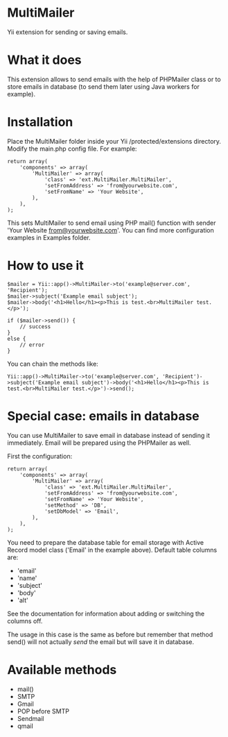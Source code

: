 MultiMailer
===========

Yii extension for sending or saving emails.

What it does
============

This extension allows to send emails with the help of PHPMailer class or to store emails in database (to send them later using Java workers for example).

Installation
============

Place the MultiMailer folder inside your Yii /protected/extensions directory.
Modify the main.php config file. For example:

    return array(
        'components' => array(
            'MultiMailer' => array(
                'class' => 'ext.MultiMailer.MultiMailer',
                'setFromAddress' => 'from@yourwebsite.com',
                'setFromName' => 'Your Website',
            ),
        ),
    );
  
This sets MultiMailer to send email using PHP mail() function with sender 'Your Website <from@yourwebsite.com>'.
You can find more configuration examples in Examples folder.

How to use it
=============

    $mailer = Yii::app()->MultiMailer->to('example@server.com', 'Recipient');
    $mailer->subject('Example email subject');
    $mailer->body('<h1>Hello</h1><p>This is test.<br>MultiMailer test.</p>');

    if ($mailer->send()) {
        // success
    }
    else {
        // error
    }

You can chain the methods like:

    Yii::app()->MultiMailer->to('example@server.com', 'Recipient')->subject('Example email subject')->body('<h1>Hello</h1><p>This is test.<br>MultiMailer test.</p>')->send();

Special case: emails in database
================================

You can use MultiMailer to save email in database instead of sending it immediately. Email will be prepared using the PHPMailer as well.

First the configuration:

    return array(
        'components' => array(
            'MultiMailer' => array(
                'class' => 'ext.MultiMailer.MultiMailer',
                'setFromAddress' => 'from@yourwebsite.com',
                'setFromName' => 'Your Website',
                'setMethod' => 'DB',
                'setDbModel' => 'Email',
            ),
        ),
    );

You need to prepare the database table for email storage with Active Record model class ('Email' in the example above). Default table columns are:
- 'email' 
- 'name'
- 'subject'
- 'body'
- 'alt'

See the documentation for information about adding or switching the columns off.

The usage in this case is the same as before but remember that method send() will not actually *send* the email but will save it in database.

Available methods
=================

- mail()
- SMTP
- Gmail
- POP before SMTP
- Sendmail
- qmail
